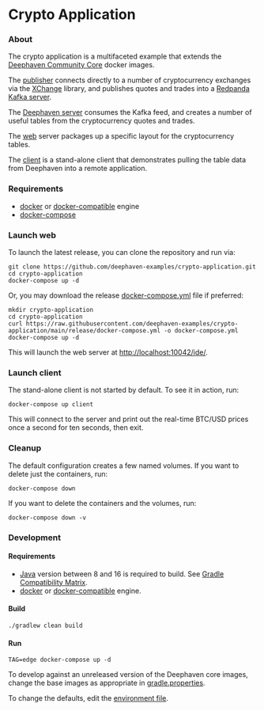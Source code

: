 # Crypto Application

### About

The crypto application is a multifaceted example that extends the [Deephaven Community Core](https://github.com/deephaven/deephaven-core) docker images.

The [publisher](publisher) connects directly to a number of cryptocurrency exchanges via the [XChange](https://github.com/knowm/XChange)
library, and publishes quotes and trades into a [Redpanda](https://vectorized.io/redpanda) [Kafka server](redpanda).

The [Deephaven server](server) consumes the Kafka feed, and creates a number of useful tables from the cryptocurrency quotes and trades.

The [web](web) server packages up a specific layout for the cryptocurrency tables.

The [client](client) is a stand-alone client that demonstrates pulling the table data from Deephaven into a remote application.

### Requirements

* [docker](https://www.docker.com/) or [docker-compatible](https://podman.io/) engine
* [docker-compose](https://docs.docker.com/compose/)

### Launch web

To launch the latest release, you can clone the repository and run via:

```shell
git clone https://github.com/deephaven-examples/crypto-application.git
cd crypto-application
docker-compose up -d
```

Or, you may download the release [docker-compose.yml](release/docker-compose.yml) file if preferred:

```shell
mkdir crypto-application
cd crypto-application
curl https://raw.githubusercontent.com/deephaven-examples/crypto-application/main/release/docker-compose.yml -o docker-compose.yml
docker-compose up -d
```

This will launch the web server at [http://localhost:10042/ide/](http://localhost:10042/ide/).

### Launch client

The stand-alone client is not started by default. To see it in action, run:

```shell
docker-compose up client
```

This will connect to the server and print out the real-time BTC/USD prices once a second for ten seconds, then exit.

### Cleanup

The default configuration creates a few named volumes. If you want to delete just the containers, run:

```shell
docker-compose down
```

If you want to delete the containers and the volumes, run:

```shell
docker-compose down -v
```

### Development

#### Requirements

* [Java](https://openjdk.java.net/) version between 8 and 16 is required to build. See [Gradle Compatibility Matrix](https://docs.gradle.org/7.2/userguide/compatibility.html). 
* [docker](https://www.docker.com/) or [docker-compatible](https://podman.io/) engine.

#### Build

```shell
./gradlew clean build
```

#### Run

```shell
TAG=edge docker-compose up -d
```

To develop against an unreleased version of the Deephaven core images, change the base images as appropriate in [gradle.properties](gradle.properties).

To change the defaults, edit the [environment file](.env).

